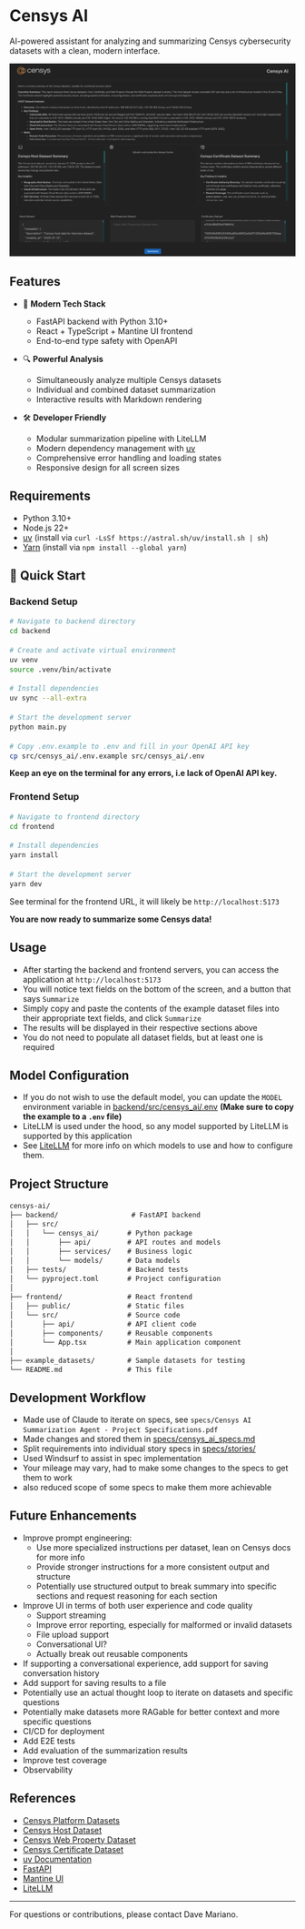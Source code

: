 # Censys AI

AI-powered assistant for analyzing and summarizing Censys cybersecurity datasets with a clean, modern interface.

![Censys AI Screenshot](screenshot.png)

## Features

* 🚀 **Modern Tech Stack**
  * FastAPI backend with Python 3.10+
  * React + TypeScript + Mantine UI frontend
  * End-to-end type safety with OpenAPI

* 🔍 **Powerful Analysis**
  * Simultaneously analyze multiple Censys datasets
  * Individual and combined dataset summarization
  * Interactive results with Markdown rendering

* 🛠 **Developer Friendly**
  * Modular summarization pipeline with LiteLLM
  * Modern dependency management with [uv](https://docs.astral.sh/uv/)
  * Comprehensive error handling and loading states
  * Responsive design for all screen sizes

## Requirements
* Python 3.10+
* Node.js 22+
* [uv](https://docs.astral.sh/uv/) (install via `curl -LsSf https://astral.sh/uv/install.sh | sh`)
* [Yarn](https://yarnpkg.com/) (install via `npm install --global yarn`)

## 🚀 Quick Start

### Backend Setup

```bash
# Navigate to backend directory
cd backend

# Create and activate virtual environment
uv venv
source .venv/bin/activate

# Install dependencies
uv sync --all-extra

# Start the development server
python main.py

# Copy .env.example to .env and fill in your OpenAI API key
cp src/censys_ai/.env.example src/censys_ai/.env
```

**Keep an eye on the terminal for any errors, i.e lack of OpenAI API key.**

### Frontend Setup

```bash
# Navigate to frontend directory
cd frontend

# Install dependencies
yarn install

# Start the development server
yarn dev
```

See terminal for the frontend URL, it will likely be `http://localhost:5173`

**You are now ready to summarize some Censys data!**

## Usage

* After starting the backend and frontend servers, you can access the application at `http://localhost:5173`
* You will notice text fields on the bottom of the screen, and a button that says `Summarize`
* Simply copy and paste the contents of the example dataset files into their appropriate text fields, and click `Summarize`
* The results will be displayed in their respective sections above
* You do not need to populate all dataset fields, but at least one is required

## Model Configuration

* If you do not wish to use the default model, you can update the `MODEL` environment variable in [backend/src/censys_ai/.env](backend/src/censys_ai/.env.example) **(Make sure to copy the example to a `.env` file)**
* LiteLLM is used under the hood, so any model supported by LiteLLM is supported by this application
* See [LiteLLM](https://docs.litellm.ai/docs/) for more info on which models to use and how to configure them.


## Project Structure

```
censys-ai/
├── backend/                  # FastAPI backend
│   ├── src/
│   │   └── censys_ai/       # Python package
│   │       ├── api/         # API routes and models
│   │       ├── services/    # Business logic
│   │       └── models/      # Data models
│   ├── tests/               # Backend tests
│   └── pyproject.toml       # Project configuration
│
├── frontend/                # React frontend
│   ├── public/              # Static files
│   └── src/                 # Source code
│       ├── api/             # API client code
│       ├── components/      # Reusable components
│       └── App.tsx          # Main application component
│
├── example_datasets/        # Sample datasets for testing
└── README.md                # This file
```

## Development Workflow
* Made use of Claude to iterate on specs, see `specs/Censys AI Summarization Agent - Project Specifications.pdf`
* Made changes and stored them in [specs/censys_ai_specs.md](specs/censys_ai_specs.md)
* Split requirements into individual story specs in [specs/stories/](specs/stories/)
* Used Windsurf to assist in spec implementation
* Your mileage may vary, had to make some changes to the specs to get them to work
* also reduced scope of some specs to make them more achievable

## Future Enhancements
* Improve prompt engineering:
    * Use more specialized instructions per dataset, lean on Censys docs for more info
    * Provide stronger instructions for a more consistent output and structure
    * Potentially use structured output to break summary into specific sections and request reasoning for each section
* Improve UI in terms of both user experience and code quality
    * Support streaming
    * Improve error reporting, especially for malformed or invalid datasets
    * File upload support
    * Conversational UI?
    * Actually break out reusable components
* If supporting a conversational experience, add support for saving conversation history
* Add support for saving results to a file
* Potentially use an actual thought loop to iterate on datasets and specific questions
* Potentially make datasets more RAGable for better context and more specific questions
* CI/CD for deployment
* Add E2E tests
* Add evaluation of the summarization results
* Improve test coverage
* Observability

## References
* [Censys Platform Datasets](https://docs.censys.com/docs/platform-datasets)
* [Censys Host Dataset](https://docs.censys.com/docs/platform-host-dataset)
* [Censys Web Property Dataset](https://docs.censys.com/docs/platform-web-property-dataset)
* [Censys Certificate Dataset](https://docs.censys.com/docs/platform-certificate-dataset)
* [uv Documentation](https://docs.astral.sh/uv/)
* [FastAPI](https://fastapi.tiangolo.com/)
* [Mantine UI](https://mantine.dev/)
* [LiteLLM](https://github.com/BerriAI/litellm)

---

For questions or contributions, please contact Dave Mariano.

